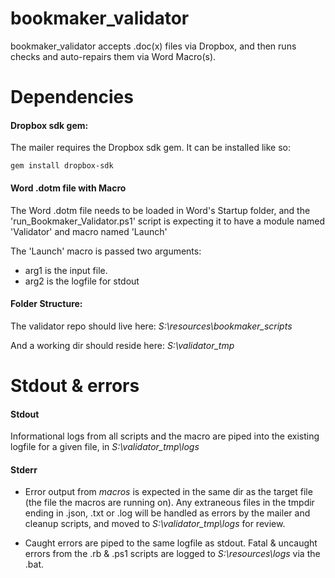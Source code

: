 # bookmaker_validator
bookmaker_validator accepts .doc(x) files via Dropbox, and then runs checks and auto-repairs them via Word Macro(s).

# Dependencies
#### Dropbox sdk gem:
The mailer requires the Dropbox sdk gem.  It can be installed like so:

`gem install dropbox-sdk`

#### Word .dotm file with Macro
The Word .dotm file needs to be loaded in Word's Startup folder, and the 'run_Bookmaker_Validator.ps1' script is expecting it to have a module named 'Validator' and macro named 'Launch'

The 'Launch' macro is passed two arguments:
* arg1 is the input file.
* arg2 is the logfile for stdout

#### Folder Structure:
The validator repo should live here:
*S:\resources\bookmaker_scripts*

And a working dir should reside here:
*S:\validator_tmp*


# Stdout & errors
#### Stdout
Informational logs from all scripts and the macro are piped into the existing logfile for a given file, in *S:\validator_tmp\logs*

#### Stderr
* Error output from *macros* is expected in the same dir as the target file (the file the macros are running on).
Any extraneous files in the tmpdir ending in .json, .txt or .log will be handled as errors by the mailer and cleanup scripts, and moved to *S:\validator_tmp\logs* for review.

* Caught errors are piped to the same logfile as stdout.  Fatal & uncaught errors from the .rb & .ps1 scripts are logged to *S:\resources\logs* via the .bat.
